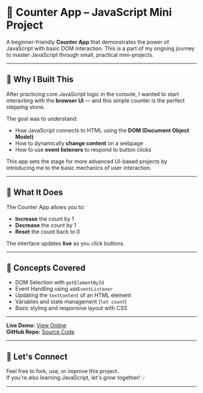 # 🔢 Counter App – JavaScript Mini Project

A beginner-friendly **Counter App** that demonstrates the power of JavaScript with basic DOM interaction. This is a part of my ongoing journey to master JavaScript through small, practical mini-projects.

---

## 🎯 Why I Built This

After practicing core JavaScript logic in the console, I wanted to start interacting with the **browser UI** — and this simple counter is the perfect stepping stone.

The goal was to understand:

- How JavaScript connects to HTML using the **DOM (Document Object Model)**
- How to dynamically **change content** on a webpage
- How to use **event listeners** to respond to button clicks

This app sets the stage for more advanced UI-based projects by introducing me to the basic mechanics of user interaction.

---

## 🚀 What It Does

The Counter App allows you to:

- **Increase** the count by 1
- **Decrease** the count by 1
- **Reset** the count back to 0

The interface updates **live** as you click buttons.

---

## 🧠 Concepts Covered

- DOM Selection with `getElementById`
- Event Handling using `addEventListener`
- Updating the `textContent` of an HTML element
- Variables and state management (`let count`)
- Basic styling and responsive layout with CSS

---

**Live Demo:** [View Online](https://aayushaggarwal06.github.io/JavaScript_Mini_Projects/counter-app/)  
**GitHub Repo:** [Source Code](https://github.com/AayushAggarwal06/JavaScript_Mini_Projects/tree/main/docs/counter-app)

---

## 🙌 Let's Connect

Feel free to fork, use, or improve this project.  
If you're also learning JavaScript, let's grow together! 💡

---
